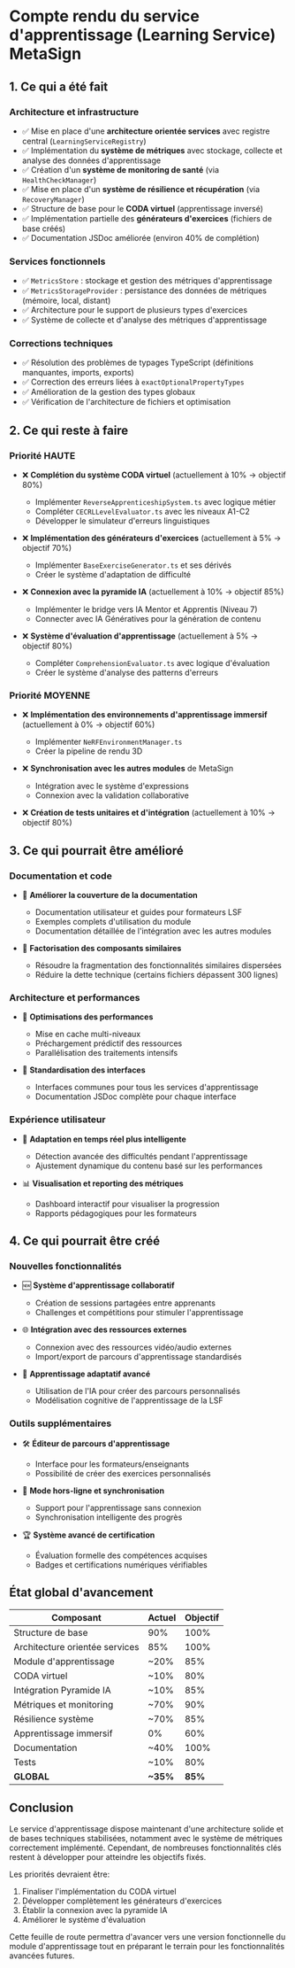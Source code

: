 # Compte rendu du service d'apprentissage (Learning Service) MetaSign

## 1. Ce qui a été fait

### Architecture et infrastructure
- ✅ Mise en place d'une **architecture orientée services** avec registre central (`LearningServiceRegistry`)
- ✅ Implémentation du **système de métriques** avec stockage, collecte et analyse des données d'apprentissage
- ✅ Création d'un **système de monitoring de santé** (via `HealthCheckManager`)
- ✅ Mise en place d'un **système de résilience et récupération** (via `RecoveryManager`)
- ✅ Structure de base pour le **CODA virtuel** (apprentissage inversé)
- ✅ Implémentation partielle des **générateurs d'exercices** (fichiers de base créés)
- ✅ Documentation JSDoc améliorée (environ 40% de complétion)

### Services fonctionnels
- ✅ `MetricsStore` : stockage et gestion des métriques d'apprentissage
- ✅ `MetricsStorageProvider` : persistance des données de métriques (mémoire, local, distant)
- ✅ Architecture pour le support de plusieurs types d'exercices
- ✅ Système de collecte et d'analyse des métriques d'apprentissage

### Corrections techniques
- ✅ Résolution des problèmes de typages TypeScript (définitions manquantes, imports, exports)
- ✅ Correction des erreurs liées à `exactOptionalPropertyTypes`
- ✅ Amélioration de la gestion des types globaux
- ✅ Vérification de l'architecture de fichiers et optimisation

## 2. Ce qui reste à faire

### Priorité HAUTE
- ❌ **Complétion du système CODA virtuel** (actuellement à 10% → objectif 80%)
  - Implémenter `ReverseApprenticeshipSystem.ts` avec logique métier
  - Compléter `CECRLLevelEvaluator.ts` avec les niveaux A1-C2
  - Développer le simulateur d'erreurs linguistiques

- ❌ **Implémentation des générateurs d'exercices** (actuellement à 5% → objectif 70%)
  - Implémenter `BaseExerciseGenerator.ts` et ses dérivés
  - Créer le système d'adaptation de difficulté

- ❌ **Connexion avec la pyramide IA** (actuellement à 10% → objectif 85%)
  - Implémenter le bridge vers IA Mentor et Apprentis (Niveau 7)
  - Connecter avec IA Génératives pour la génération de contenu

- ❌ **Système d'évaluation d'apprentissage** (actuellement à 5% → objectif 80%)
  - Compléter `ComprehensionEvaluator.ts` avec logique d'évaluation
  - Créer le système d'analyse des patterns d'erreurs

### Priorité MOYENNE

- ❌ **Implémentation des environnements d'apprentissage immersif** (actuellement à 0% → objectif 60%)
  - Implémenter `NeRFEnvironmentManager.ts`
  - Créer la pipeline de rendu 3D

- ❌ **Synchronisation avec les autres modules** de MetaSign
  - Intégration avec le système d'expressions
  - Connexion avec la validation collaborative

- ❌ **Création de tests unitaires et d'intégration** (actuellement à 10% → objectif 80%)

## 3. Ce qui pourrait être amélioré

### Documentation et code
- 📝 **Améliorer la couverture de la documentation**
  - Documentation utilisateur et guides pour formateurs LSF
  - Exemples complets d'utilisation du module
  - Documentation détaillée de l'intégration avec les autres modules

- 🔄 **Factorisation des composants similaires**
  - Résoudre la fragmentation des fonctionnalités similaires dispersées
  - Réduire la dette technique (certains fichiers dépassent 300 lignes)

### Architecture et performances
- 🚀 **Optimisations des performances**
  - Mise en cache multi-niveaux
  - Préchargement prédictif des ressources
  - Parallélisation des traitements intensifs

- 🔧 **Standardisation des interfaces**
  - Interfaces communes pour tous les services d'apprentissage
  - Documentation JSDoc complète pour chaque interface

### Expérience utilisateur
- 👥 **Adaptation en temps réel plus intelligente**
  - Détection avancée des difficultés pendant l'apprentissage
  - Ajustement dynamique du contenu basé sur les performances

- 📊 **Visualisation et reporting des métriques**
  - Dashboard interactif pour visualiser la progression
  - Rapports pédagogiques pour les formateurs

## 4. Ce qui pourrait être créé

### Nouvelles fonctionnalités
- 🆕 **Système d'apprentissage collaboratif**
  - Création de sessions partagées entre apprenants
  - Challenges et compétitions pour stimuler l'apprentissage

- 🌐 **Intégration avec des ressources externes**
  - Connexion avec des ressources vidéo/audio externes
  - Import/export de parcours d'apprentissage standardisés

- 🧠 **Apprentissage adaptatif avancé**
  - Utilisation de l'IA pour créer des parcours personnalisés
  - Modélisation cognitive de l'apprentissage de la LSF

### Outils supplémentaires
- 🛠️ **Éditeur de parcours d'apprentissage**
  - Interface pour les formateurs/enseignants
  - Possibilité de créer des exercices personnalisés

- 📱 **Mode hors-ligne et synchronisation**
  - Support pour l'apprentissage sans connexion
  - Synchronisation intelligente des progrès

- 🏆 **Système avancé de certification**
  - Évaluation formelle des compétences acquises
  - Badges et certifications numériques vérifiables

## État global d'avancement

| Composant                      | Actuel | Objectif |
|--------------------------------|--------|----------|
| Structure de base              | 90%    | 100%     |
| Architecture orientée services | 85%    | 100%     |
| Module d'apprentissage         | ~20%   | 85%      |
| CODA virtuel                   | ~10%   | 80%      |
| Intégration Pyramide IA        | ~10%   | 85%      |
| Métriques et monitoring        | ~70%   | 90%      |
| Résilience système             | ~70%   | 85%      |
| Apprentissage immersif         | 0%     | 60%      |
| Documentation                  | ~40%   | 100%     |
| Tests                          | ~10%   | 80%      |
| **GLOBAL**                     |**~35%**| **85%**  |

## Conclusion

Le service d'apprentissage dispose maintenant d'une architecture solide et de bases techniques stabilisées, notamment avec le système de métriques correctement implémenté. Cependant, de nombreuses fonctionnalités clés restent à développer pour atteindre les objectifs fixés.

Les priorités devraient être:
1. Finaliser l'implémentation du CODA virtuel
2. Développer complètement les générateurs d'exercices
3. Établir la connexion avec la pyramide IA
4. Améliorer le système d'évaluation

Cette feuille de route permettra d'avancer vers une version fonctionnelle du module d'apprentissage tout en préparant le terrain pour les fonctionnalités avancées futures.